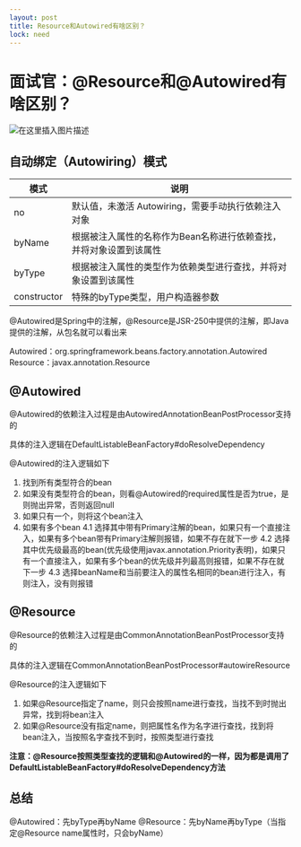 ```yaml
---
layout: post
title: Resource和Autowired有啥区别？
lock: need
---
```


# 面试官：@Resource和@Autowired有啥区别？
![在这里插入图片描述](https://img-blog.csdnimg.cn/20210329213951423.jpg?)
## 自动绑定（Autowiring）模式
| 模式 | 说明 |
|--|--|
| no | 默认值，未激活 Autowiring，需要手动执行依赖注入对象|
| byName | 根据被注入属性的名称作为Bean名称进行依赖查找，并将对象设置到该属性 |
|  byType|  根据被注入属性的类型作为依赖类型进行查找，并将对象设置到该属性|
| constructor | 特殊的byType类型，用户构造器参数 |

@Autowired是Spring中的注解，@Resource是JSR-250中提供的注解，即Java提供的注解，从包名就可以看出来

Autowired：org.springframework.beans.factory.annotation.Autowired
Resource：javax.annotation.Resource
## @Autowired
@Autowired的依赖注入过程是由AutowiredAnnotationBeanPostProcessor支持的

具体的注入逻辑在DefaultListableBeanFactory#doResolveDependency

@Autowired的注入逻辑如下
1. 找到所有类型符合的bean
2. 如果没有类型符合的bean，则看@Autowired的required属性是否为true，是则抛出异常，否则返回null
3. 如果只有一个，则将这个bean注入
4. 如果有多个bean
    4.1 选择其中带有Primary注解的bean，如果只有一个直接注入，如果有多个bean带有Primary注解则报错，如果不存在就下一步
    4.2 选择其中优先级最高的bean(优先级使用javax.annotation.Priority表明)，如果只有一个直接注入，如果有多个bean的优先级并列最高则报错，如果不存在就下一步
    4.3 选择beanName和当前要注入的属性名相同的bean进行注入，有则注入，没有则报错
## @Resource
@Resource的依赖注入过程是由CommonAnnotationBeanPostProcessor支持的

具体的注入逻辑在CommonAnnotationBeanPostProcessor#autowireResource

@Resource的注入逻辑如下
1. 如果@Resource指定了name，则只会按照name进行查找，当找不到时抛出异常，找到将bean注入
2. 如果@Resource没有指定name，则把属性名作为名字进行查找，找到将bean注入，当按照名字查找不到时，按照类型进行查找

**注意：@Resource按照类型查找的逻辑和@Autowired的一样，因为都是调用了DefaultListableBeanFactory#doResolveDependency方法**

## 总结
@Autowired：先byType再byName
@Resource：先byName再byType（当指定@Resource name属性时，只会byName）
